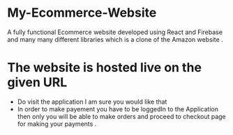 # My-Ecommerce-Website
A fully functional Ecommerce website developed using React and Firebase and many many different libraries which is a clone of the Amazon website .

# The website is hosted live on the given URL 
- Do visit the application I am sure you would like that 
- In order to make payement you have to be loggedIn to the Application then only you will be able to make orders and proceed to checkout page for making your payments .

